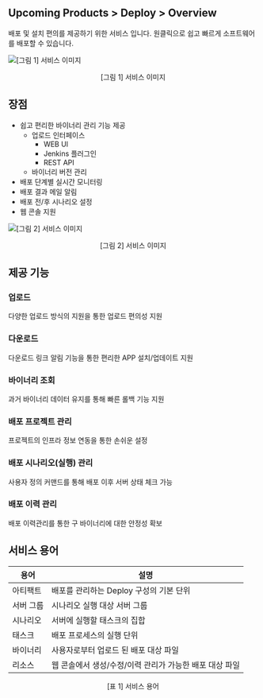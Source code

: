 ## Upcoming Products > Deploy > Overview

배포 및 설치 편의를 제공하기 위한 서비스 입니다.
원클릭으로 쉽고 빠르게 소프트웨어를 배포할 수 있습니다.

![[그림 1] 서비스 이미지](http://static.toastoven.net/prod_tcdeploy/overview/01.png)
<center>[그림 1] 서비스 이미지</center>

## 장점

* 쉽고 편리한 바이너리 관리 기능 제공
    * 업로드 인터페이스
        * WEB UI
        * Jenkins 플러그인
        * REST API
    * 바이너리 버전 관리
* 배포 단계별 실시간 모니터링
* 배포 결과 메일 알림
* 배포 전/후 시나리오 설정
* 웹 콘솔 지원

![[그림 2] 서비스 이미지](http://static.toastoven.net/prod_tcdeploy/overview/02.png)
<center>[그림 2] 서비스 이미지</center>

## 제공 기능

### 업로드
다양한 업로드 방식의 지원을 통한 업로드 편의성 지원

### 다운로드
다운로드 링크 알림 기능을 통한 편리한 APP 설치/업데이트 지원

### 바이너리 조회
과거 바이너리 데이터 유지를 통해 빠른 롤백 기능 지원

### 배포 프로젝트 관리
프로젝트의 인프라 정보 연동을 통한 손쉬운 설정

### 배포 시나리오(실행) 관리
사용자 정의 커맨드를 통해 배포 이후 서버 상태 체크 가능

### 배포 이력 관리
배포 이력관리를 통한 구 바이너리에 대한 안정성 확보

## 서비스 용어

| 용어 | 설명 |
| --- | --- |
| 아티팩트 | 배포를 관리하는 Deploy 구성의 기본 단위 |
| 서버 그룹 | 시나리오 실행 대상 서버 그룹 |
| 시나리오 | 서버에 실행할 태스크의 집합 |
| 태스크 | 배포 프로세스의 실행 단위 |
| 바이너리 | 사용자로부터 업로드 된 배포 대상 파일 |
| 리소스 | 웹 콘솔에서 생성/수정/이력 관리가 가능한 배포 대상 파일 |

<center>[표 1] 서비스 용어</center>
